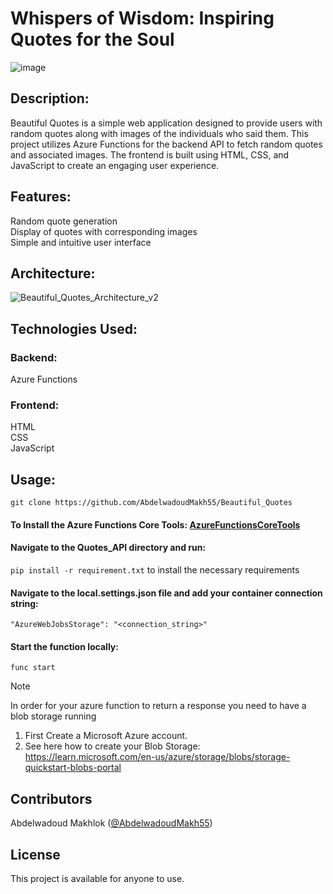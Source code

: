 # Whispers of Wisdom: Inspiring Quotes for the Soul
![image](https://github.com/AbdelwadoudMakh55/Beautiful_Quotes/assets/133237331/187a1d21-ba5e-4092-b77e-9c4455f67693)
## Description:
Beautiful Quotes is a simple web application designed to provide users with random quotes along with images of the individuals who said them. This project utilizes Azure Functions for the backend API to fetch random quotes and associated images. The frontend is built using HTML, CSS, and JavaScript to create an engaging user experience.

## Features:
Random quote generation  
Display of quotes with corresponding images  
Simple and intuitive user interface  

## Architecture:
![Beautiful_Quotes_Architecture_v2](https://github.com/AbdelwadoudMakh55/Beautiful_Quotes/assets/133237331/adb6dec0-8fe6-4904-bccb-62714161a484)


## Technologies Used:
### Backend:

Azure Functions
### Frontend:

HTML  
CSS  
JavaScript 

## Usage:

`git clone https://github.com/AbdelwadoudMakh55/Beautiful_Quotes` 
#### To Install the Azure Functions Core Tools: [AzureFunctionsCoreTools](https://learn.microsoft.com/en-us/azure/azure-functions/functions-run-local?tabs=windows%2Cisolated-process%2Cnode-v4%2Cpython-v2%2Chttp-trigger%2Ccontainer-apps&pivots=programming-language-python#install-the-azure-functions-core-tools)
#### Navigate to the Quotes_API directory and run:
`pip install -r requirement.txt` to install the necessary requirements
#### Navigate to the local.settings.json file and add your container connection string:
`"AzureWebJobsStorage": "<connection_string>"`
#### Start the function locally:
`func start`
> [!NOTE]
> In order for your azure function to return a response you need to have a blob storage running

1. First Create a Microsoft Azure account.  
2. See here how to create your Blob Storage: https://learn.microsoft.com/en-us/azure/storage/blobs/storage-quickstart-blobs-portal  

## Contributors
Abdelwadoud Makhlok ([@AbdelwadoudMakh55](https://github.com/AbdelwadoudMakh55))

## License
This project is available for anyone to use.

